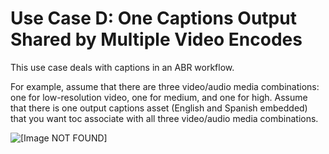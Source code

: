 # Use Case D: One Captions Output Shared by Multiple Video Encodes<a name="use-case-one-captions-output-multiple-video-encodes"></a>

This use case deals with captions in an ABR workflow\. 

For example, assume that there are three video/audio media combinations: one for low\-resolution video, one for medium, and one for high\. Assume that there is one output captions asset \(English and Spanish embedded\) that you want toc associate with all three video/audio media combinations\.

![\[Image NOT FOUND\]](http://docs.aws.amazon.com/medialive/latest/ug/images/captions_INembed_OUTembed_ABRhls.png)